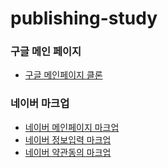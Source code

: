 # publishing-study

### 구글 메인 페이지

- [구글 메인페이지 클론](https://gureumwoon.github.io/publishing-study/google/google.html)


### 네이버 마크업

- [네이버 메인페이지 마크업](https://gureumwoon.github.io/publishing-study/naver/naver_main.html)
- [네이버 정보입력 마크업](https://gureumwoon.github.io/publishing-study/naver/naver_info.html)
- [네이버 약관동의 마크업](https://gureumwoon.github.io/publishing-study/naver/naver_agree.html)
